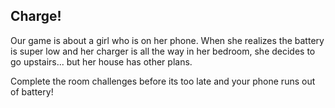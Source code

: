 ## Charge!
Our game is about a girl who is on her phone. When she realizes the battery is super low and her charger is all the way in her bedroom, she decides to go upstairs... but her house has other plans.

Complete the room challenges before its too late and your phone runs out of battery!
